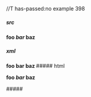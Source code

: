 //T has-passed:no
example 398
##### src
__foo _bar_ baz__
##### xml
<?xml version="1.0" encoding="UTF-8"?>
<!DOCTYPE document SYSTEM "CommonMark.dtd">
<document xmlns="http://commonmark.org/xml/1.0">
  <paragraph>
    <strong>
      <text>foo </text>
      <emph>
        <text>bar</text>
      </emph>
      <text> baz</text>
    </strong>
  </paragraph>
</document>
##### html
<p><strong>foo <em>bar</em> baz</strong></p>
#####
